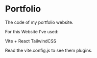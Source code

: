 # Portfolio
The code of my portfolio website.

For this Website I've used:

Vite + React
TailwindCSS

Read the vite.config.js to see them plugins.
